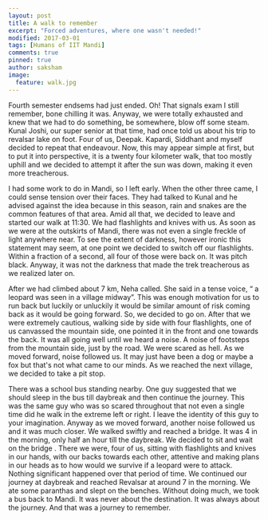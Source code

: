 ```yaml
---
layout: post
title: A walk to remember
excerpt: "Forced adventures, where one wasn't needed!"
modified: 2017-03-01
tags: [Humans of IIT Mandi]
comments: true
pinned: true
author: saksham
image:
  feature: walk.jpg
---
```





Fourth semester endsems had just ended. Oh! That signals exam I still remember, bone chilling it was. Anyway, we were totally exhausted and knew that we had to do something, be somewhere, blow off some steam. Kunal Joshi, our super senior at that time, had once told us about his trip to revalsar lake on foot. Four of us, Deepak. Kapardi, Siddhant and myself decided to repeat that endeavour. Now, this may appear simple at first, but to put it into perspective, it is a twenty four kilometer walk, that too mostly uphill and we decided to attempt it after the sun was down, making it even more  treacherous. 

I had some work to do in Mandi, so I left early. When the other three came, I could sense tension over their faces. They had talked to Kunal and he advised against the idea because in this season, rain and snakes are the common features of that area. Amid all that, we decided to leave and started our walk at 11:30. We had flashlights and knives with us. As soon as we were at the outskirts of Mandi, there was not even a single freckle of light anywhere near. To see the extent of darkness, however ironic this statement may seem, at one point we decided to switch off our flashlights. Within a fraction of a second, all four of those were back on. It was pitch black. Anyway, it was not the darkness that made the trek treacherous as we realized later on. 

After we had climbed about 7 km, Neha called. She said in a tense voice, “ a leopard was seen in a village midway”. This was enough motivation for us to run back but luckily or unluckily it would be similar amount of risk coming back as it would be going forward. So, we decided to go on. After that we were extremely cautious, walking side by side with four flashlights, one of us canvassed the mountain side, one pointed it in the front and one towards the back. It was all going well until we heard a noise. A noise of footsteps from the mountain side, just by the road. We were scared as hell. As we moved forward, noise followed us. It may just have been a dog or maybe a fox but that's not what came to our minds. As we reached the next village, we decided to take a pit stop. 

There was a school bus standing nearby. One guy suggested that we should sleep in the bus till daybreak and then continue the journey. This was the same guy who was so scared throughout that not even a single time did he walk in the extreme left or right. I leave the identity of this guy to your imagination. Anyway as we moved forward, another noise followed us and it was much closer. We walked swiftly and reached a bridge. It was 4 in the morning, only half an hour till the daybreak. We decided to sit and wait on the bridge . There we were, four of us, sitting with flashlights and knives in our hands, with our backs towards each other, attentive and making plans in our heads as to how would we survive if a leopard were to attack. Nothing significant happened over that period of time. We continued our journey at daybreak and reached Revalsar at around 7 in the morning. We ate some paranthas and slept on the benches. Without doing much, we took a bus back to Mandi. It was never about the destination. It was always about the journey. And that was a journey to remember.






